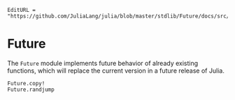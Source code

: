```@meta
EditURL = "https://github.com/JuliaLang/julia/blob/master/stdlib/Future/docs/src/index.md"
```

# Future

The `Future` module implements future behavior of already existing functions, which will replace the current version in a future release of Julia.

```@docs
Future.copy!
Future.randjump
```
